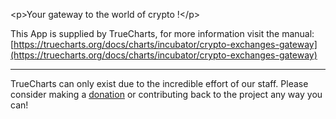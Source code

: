 &lt;p&gt;Your gateway to the world of crypto !&lt;/p&gt;


This App is supplied by TrueCharts, for more information visit the manual: [https://truecharts.org/docs/charts/incubator/crypto-exchanges-gateway](https://truecharts.org/docs/charts/incubator/crypto-exchanges-gateway)

---

TrueCharts can only exist due to the incredible effort of our staff.
Please consider making a [donation](https://truecharts.org/docs/about/sponsor) or contributing back to the project any way you can!
